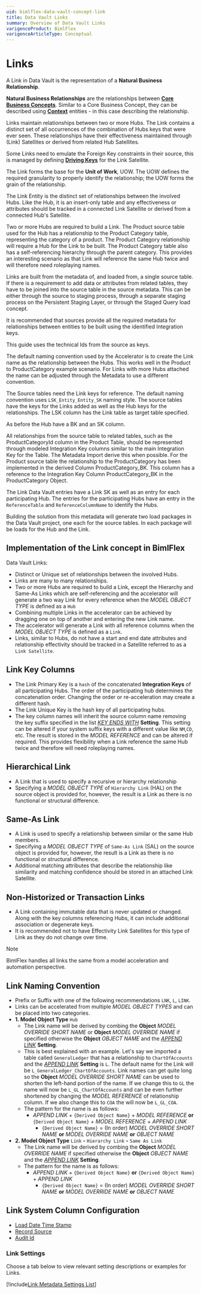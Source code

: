 ```yaml
---
uid: bimlflex-data-vault-concept-link
title: Data Vault Links
summary: Overview of Data Vault Links
varigenceProduct: BimlFlex
varigenceArticleType: Conceptual
---
```

# Links

A Link in Data Vault is the representation of a **Natural Business Relationship**.

**Natural Business Relationships** are the relationships between [**Core Business Concepts**](xref:bimlflex-data-vault-concept-hub). Similar to a Core Business Concept, they can be described using [**Context**](xref:bimlflex-data-vault-concept-satellite) entities - in this case describing the relationship.

Links maintain relationships between two or more Hubs. The Link contains a distinct set of all occurrences of the combination of Hubs keys that were ever seen. These relationships have their effectiveness maintained through (Link) Satellites or derived from related Hub Satellites.

Some Links need to emulate the Foreign Key constraints in their source, this is managed by defining [**Driving Keys**](xref:bimlflex-data-vault-driving-keys) for the Link Satellite.

The Link forms the base for the **Unit of Work**, UOW. The UOW defines the required granularity to properly identify the relationship; the UOW forms the grain of the relationship.

The Link Entity is the distinct set of relationships between the involved Hubs. Like the Hub, it is an insert-only table and any effectiveness or attributes should be tracked in a connected Link Satellite or derived from a connected Hub's Satellite.

Two or more Hubs are required to build a Link. The Product source table used for the Hub has a relationship to the Product Category table, representing the category of a product. The Product Category relationship will require a Hub for the Link to be built. The Product Category table also has a self-referencing hierarchy through the parent category. This provides an interesting scenario as that Link will reference the same Hub twice and will therefore need roleplaying names.

Links are built from the metadata of, and loaded from, a single source table. If there is a requirement to add data or attributes from related tables, they have to be joined into the source table in the source metadata. This can be either through the source to staging process, through a separate staging process on the Persistent Staging Layer, or through the Staged Query load concept.

It is recommended that sources provide all the required metadata for relationships between entities to be built using the identified Integration keys.

This guide uses the technical Ids from the source as keys.

The default naming convention used by the Accelerator is to create the Link name as the relationship between the Hubs. This works well in the Product to ProductCategory example scenario. For Links with more Hubs attached the name can be adjusted through the Metadata to use a different convention.

The Source tables need the Link keys for reference. The default naming convention uses `LSK_Entity_Entity_SK` naming style. The source tables have the keys for the Links added as well as the Hub keys for the relationships. The LSK column has the Link table as target table specified.

As before the Hub have a BK and an SK column.

All relationships from the source table to related tables, such as the ProductCategoryId column in the Product Table, should be represented through modeled Integration Key columns similar to the main Integration Key for the Table. The Metadata Import derive this when possible. For the Product source table the relationship to the ProductCategory has been implemented in the derived Column ProductCategory_BK. This column has a reference to the Integration Key Column ProductCategory_BK in the ProductCategory Object.

The Link Data Vault entries have a Link SK as well as an entry for each participating Hub. The entries for the participating Hubs have an entry in the `ReferenceTable` and `ReferenceColumnName` to identify the Hubs.

Building the solution from this metadata will generate two load packages in the Data Vault project, one each for the source tables. In each package will be loads for the Hub and the Link.

## Implementation of the Link concept in BimlFlex

Data Vault Links:

* Distinct or Unique set of relationships between the involved Hubs.
* Links are many to many relationships.
* Two or more Hubs are required to build a Link, except the Hierarchy and Same-As Links which are self-referencing and the accelerator will generate a two way Link for every reference when the *MODEL OBJECT TYPE* is defined as a `Hub`
* Combining multiple Links in the accelerator can be achieved by dragging one on top of another and entering the new Link name.
* The accelerator will generate a Link with all reference columns when the *MODEL OBJECT TYPE* is defined as a `Link`.
* Links, similar to Hubs, do not have a start and end date attributes and relationship effectivity should be tracked in a Satellite referred to as a `Link Satellite`.

## Link Key Columns

* The Link Primary Key is a `hash` of the concatenated **Integration Keys** of all participating Hubs.
  The order of the participating hub determines the concatenation order.
  Changing the order or re-acceleration may create a different hash.
* The Link Unique Key is the hash key of all participating hubs.
* The key column names will inherit the source column name removing the key suffix specified in the list [*KEY ENDS WITH*](xref:bimlflex-reference-documentation-settings-index) **Setting**.
  This setting can be altered if your system suffix keys with a different value like `NM`,`CD`, etc.
  The result is stored in the *MODEL REFERENCE* and can be altered if required.
  This provides flexibility when a Link reference the same Hub twice and therefore will need roleplaying names.

## Hierarchical Link

* A Link that is used to specify a recursive or hierarchy relationship
* Specifying a *MODEL OBJECT TYPE* of `Hierarchy Link` (HAL) on the source object is provided for, however, the result is a Link as there is no functional or structural difference.

## Same-As Link

* A Link is used to specify a relationship between similar or the same Hub members.
* Specifying a *MODEL OBJECT TYPE* of `Same-As Link` (SAL) on the source object is provided for, however, the result is a Link as there is no functional or structural difference.
* Additional matching attributes that describe the relationship like similarity and matching confidence should be stored in an attached Link Satellite.

## Non-Historized or Transaction Links

* A Link containing immutable data that is never updated or changed.
  Along with the key columns referencing Hubs, it can include additional association or degenerate keys.
* It is recommended not to have Effectivity Link Satellites for this type of Link as they do not change over time.

> [!NOTE]
> BimlFlex handles all links the same from a model acceleration and automation perspective.

## Link Naming Convention

* Prefix or Suffix with one of the following recommendations `LNK`, `L`, `LINK`.
* Links can be accelerated from multiple *MODEL OBJECT TYPES* and can be placed into two categories.
* **1. Model Object Type** `Hub`
  * The Link name will be derived by combing the **Object** *MODEL OVERRIDE SHORT NAME* or **Object** *MODEL OVERRIDE NAME* if specified otherwise the **Object** *OBJECT NAME* and the [*APPEND LINK*](xref:bimlflex-reference-documentation-settings-index) **Setting**.
  * This is best explained with an example.
    Let's say we imported a table called `GeneralLedger` that has a relationship to `ChartOfAccounts` and the [*APPEND LINK*](xref:bimlflex-reference-documentation-settings-index) **Setting** is `L`.
    The default name for the Link will be `L_GeneralLedger_ChartOfAccounts`.
    Link names can get quite long so the **Object** *MODEL OVERRIDE SHORT NAME* can be used to shorten the left-hand portion of the name.
    If we change this to `GL` the name will now be `L_GL_ChartOfAccounts` and can be even further shortened by changing the *MODEL REFERENCE* of relationship column.
    If we also change this to `COA` the will now be `L_GL_COA`.
  * The pattern for the name is as follows:
    * *APPEND LINK* + `{Derived Object Name}` + *MODEL REFERENCE* **or** `{Derived Object Name}` + *MODEL REFERENCE* + *APPEND LINK*
      * `{Derived Object Name}` = (In order) *MODEL OVERRIDE SHORT NAME* **or** *MODEL OVERRIDE NAME* **or** *OBJECT NAME*
* **2. Model Object Type** `Link` **-** `Hierarchy Link` **-** `Same As Link`
  * The Link name will be derived by combing the **Object** *MODEL OVERRIDE NAME* if specified otherwise the **Object** *OBJECT NAME* and the [*APPEND LINK*](xref:bimlflex-reference-documentation-settings-index) **Setting**.
  * The pattern for the name is as follows:
    * *APPEND LINK* + `{Derived Object Name}` **or** `{Derived Object Name}` + *APPEND LINK*
      * `{Derived Object Name}` = (In order) *MODEL OVERRIDE SHORT NAME* **or** *MODEL OVERRIDE NAME* **or** *OBJECT NAME*

## Link System Column Configuration

* [Load Date Time Stamp](xref:bimlflex-data-vault-best-practices#roweffectivefromdate)
* [Record Source](xref:bimlflex-data-vault-best-practices#record-source)
* [Audit Id](xref:bimlflex-data-vault-best-practices#audit-id)

### Link Settings

Choose a tab below to view relevant setting descriptions or examples for Links.

[!include[Link Metadata Settings List](_settings_link.md)]